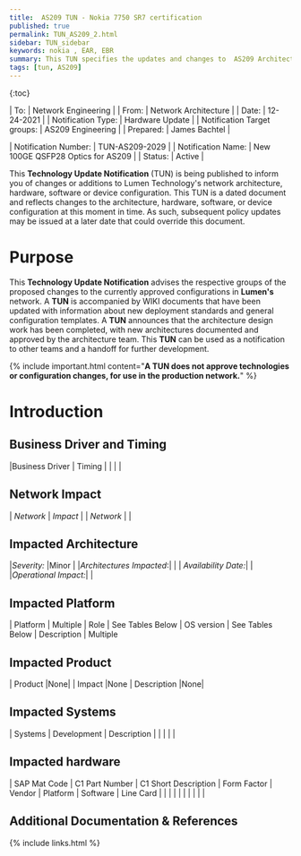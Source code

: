 ```yaml
---
title:  AS209 TUN - Nokia 7750 SR7 certification
published: true
permalink: TUN_AS209_2.html
sidebar: TUN_sidebar
keywords: nokia , EAR, EBR
summary: This TUN specifies the updates and changes to  AS209 Architecture.
tags: [tun, AS209]
---
```

{:toc}

| To: | Network Engineering |
| From: | Network Architecture |
| Date: | 12-24-2021 |
| Notification Type: | Hardware Update |
| Notification Target groups: | AS209 Engineering |
| Prepared: | James Bachtel |


| Notification Number: | TUN-AS209-2029 |
| Notification Name: | New 100GE QSFP28 Optics for AS209 |
| Status: | Active |


This **Technology Update Notification** (TUN) is being published to inform you of changes or additions to Lumen Technology's network architecture, hardware, software or device configuration. This TUN is a dated document and reflects changes to the architecture, hardware, software, or device configuration at this moment in time. As such, subsequent policy updates may be issued at a later date that could override this document.

# Purpose
This **Technology Update Notification** advises the respective groups of the proposed changes to the currently approved configurations in **Lumen's** network. A **TUN** is accompanied by WIKI documents that have been updated with information about new deployment standards and general configuration templates. A **TUN** announces that the architecture design work has been completed, with new architectures documented and approved by the architecture team. This **TUN** can be used as a notification to other teams and a handoff for further development.

{% include important.html content="**A TUN does not approve technologies or configuration changes, for use in the production network.**" %}


# Introduction

## Business Driver and Timing

|Business Driver | Timing |
| | |

## Network Impact

| *Network*  | *Impact* |
| *Network* | |


## Impacted Architecture


|*Severity:* |Minor |
|*Architectures Impacted*:| |
| *Availability Date:*| |
|*Operational Impact:*| |


## Impacted Platform

|  Platform | Multiple
|  Role | See Tables Below
|  OS version | See Tables Below
|  Description | Multiple


## Impacted Product

| Product |None|
| Impact |None
| Description |None|

## Impacted Systems

| Systems  | Development  | Description |
| | | |

## Impacted hardware


| SAP Mat Code |   C1 Part Number |  C1 Short Description |   Form Factor |  Vendor |  Platform | Software |  Line Card |
| | | | | | | | |


## Additional Documentation & References


{% include links.html %}
